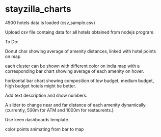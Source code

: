 # stayzilla_charts

4500 hotels data is loaded (csv_sample.csv)

Upload csv file containg data for all hotels obtained from nodejs program.


To Do:

Donut char showing average of amenity distances, linked with hotel points on map. 

each cluster can be shown with different color on india map with a corresponding bar chart showing average of each amenity on hover.

horizontal bar chart showing composition of low budget, medium budget, high budget hotels might be better.

Add text description and show numbers.

A slider to change near and far distance of each amenity dynamically.(currently, 500m for ATM and 1000m for restaurents.)

Use keen dashboards template.

color points animating from bar to map